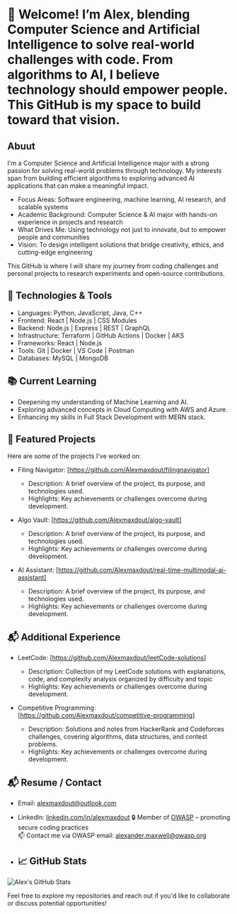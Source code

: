 # 👋 Welcome! I’m Alex, blending Computer Science and Artificial Intelligence to solve real-world challenges with code. From algorithms to AI, I believe technology should empower people. This GitHub is my space to build toward that vision.

## Abuut
I'm a Computer Science and Artificial Intelligence major with a strong passion for solving real-world problems through technology. My interests span from building efficient algorithms to exploring advanced AI applications that can make a meaningful impact.

- Focus Areas: Software engineering, machine learning, AI research, and scalable systems
- Academic Background: Computer Science & AI major with hands-on experience in projects and research
- What Drives Me: Using technology not just to innovate, but to empower people and communities
- Vision: To design intelligent solutions that bridge creativity, ethics, and cutting-edge engineering

This GitHub is where I will share my journey from coding challenges and personal projects to research experiments and open-source contributions.



## 🔧 Technologies & Tools

- Languages: Python, JavaScript, Java, C++
- Frontend: React | Node.js | CSS Modules
- Backend: Node.js | Express | REST | GraphQL
- Infrastructure: Terraform | GitHub Actions | Docker | AKS
- Frameworks: React | Node.js 
- Tools: Git | Docker | VS Code | Postman
- Databases: MySQL | MongoDB

## 📚 Current Learning

- Deepening my understanding of Machine Learning and AI.
- Exploring advanced concepts in Cloud Computing with AWS and Azure.
- Enhancing my skills in Full Stack Development with MERN stack.

## 💼 Featured Projects

Here are some of the projects I've worked on:

- Filing Navigator: [https://github.com/Alexmaxdout/filingnavigator]
  - Description: A brief overview of the project, its purpose, and technologies used.
  - Highlights: Key achievements or challenges overcome during development.

- Algo Vault: [https://github.com/Alexmaxdout/algo-vault]
  - Description: A brief overview of the project, its purpose, and technologies used.
  - Highlights: Key achievements or challenges overcome during development.

- AI Assistant: [https://github.com/Alexmaxdout/real-time-multimodal-ai-assistant]
  - Description: A brief overview of the project, its purpose, and technologies used.
  - Highlights: Key achievements or challenges overcome during development. 

## 📬 Additional Experience
- LeetCode: [https://github.com/Alexmaxdout/leetCode-solutions]
  - Description: Collection of my LeetCode solutions with explanations, code, and complexity analysis organized by difficulty and topic
  - Highlights: Key achievements or challenges overcome during development.
 
- Competitive Programming: [https://github.com/Alexmaxdout/competitive-programming]
  - Description: Solutions and notes from HackerRank and Codeforces challenges, covering algorithms, data structures, and contest problems.
  - Highlights: Key achievements or challenges overcome during development.


## 📬 Resume / Contact

- Email: [alexmaxdout@outlook.com](mailto:alexmaxdout@outlook.com)
- LinkedIn: [linkedin.com/in/alexmaxdout](https://www.linkedin.com/in/alexmaxdout)
🔒 Member of [OWASP](https://owasp.org) – promoting secure coding practices  
📫 Contact me via OWASP email: alexander.maxwell@owasp.org

- ## 📈 GitHub Stats

![Alex's GitHub Stats](https://github-readme-stats.vercel.app/api?username=alexmaxdout&show_icons=true&hide_title=true&count_private=true&hide=prs)

Feel free to explore my repositories and reach out if you'd like to collaborate or discuss potential opportunities!
